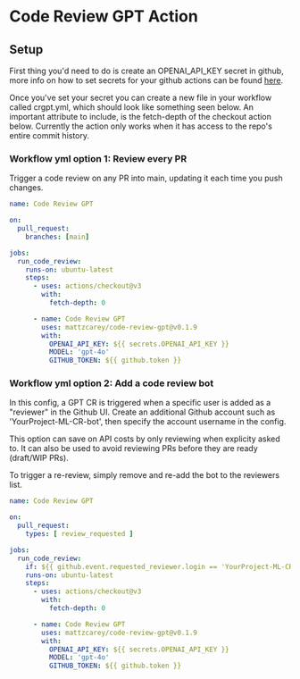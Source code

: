 # Code Review GPT Action

## Setup

First thing you'd need to do is create an OPENAI_API_KEY secret in github, more info on how to set secrets for your github actions can be found [here](https://docs.github.com/en/actions/security-guides/using-secrets-in-github-actions).

Once you've set your secret you can create a new file in your workflow called crgpt.yml, which should look like something seen below. An important attribute to include, is the fetch-depth of the checkout action below. Currently the action only works when it has access to the repo's entire commit history.

### Workflow yml option 1: Review every PR

Trigger a code review on any PR into main, updating it each time you push changes.

```yaml
name: Code Review GPT

on:
  pull_request:
    branches: [main]

jobs:
  run_code_review:
    runs-on: ubuntu-latest
    steps:
      - uses: actions/checkout@v3
        with:
          fetch-depth: 0

      - name: Code Review GPT
        uses: mattzcarey/code-review-gpt@v0.1.9
        with:
          OPENAI_API_KEY: ${{ secrets.OPENAI_API_KEY }}
          MODEL: 'gpt-4o'
          GITHUB_TOKEN: ${{ github.token }}
```

### Workflow yml option 2: Add a code review bot

In this config, a GPT CR is triggered when a specific user is added as a "reviewer" in the Github UI. Create an additional Github account such as 'YourProject-ML-CR-bot', then specify the account username in the config.

This option can save on API costs by only reviewing when explicity asked to. It can also be used to avoid reviewing PRs before they are ready (draft/WIP PRs).

To trigger a re-review, simply remove and re-add the bot to the reviewers list.

```yaml
name: Code Review GPT

on:
  pull_request:
    types: [ review_requested ]

jobs:
  run_code_review:
    if: ${{ github.event.requested_reviewer.login == 'YourProject-ML-CR-bot'}}
    runs-on: ubuntu-latest
    steps:
      - uses: actions/checkout@v3
        with:
          fetch-depth: 0

      - name: Code Review GPT
        uses: mattzcarey/code-review-gpt@v0.1.9
        with:
          OPENAI_API_KEY: ${{ secrets.OPENAI_API_KEY }}
          MODEL: 'gpt-4o'
          GITHUB_TOKEN: ${{ github.token }}
```
